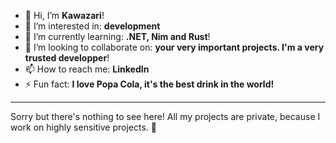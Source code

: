 - 👋 Hi, I’m **Kawazari**!
- 👀 I’m interested in: **development**
- 🌱 I’m currently learning: **.NET, Nim and Rust**!
- 💞️ I’m looking to collaborate on: **your very important projects. I'm a very trusted developper**!
- 📫 How to reach me: **LinkedIn** 
- ⚡ Fun fact: **I love Popa Cola, it's the best drink in the world!**

---

Sorry but there's nothing to see here! All my projects are private, because I work on highly sensitive projects. 🥷

